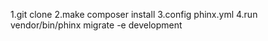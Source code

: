 1.git clone 
2.make composer install
3.config phinx.yml
4.run vendor/bin/phinx migrate -e development
